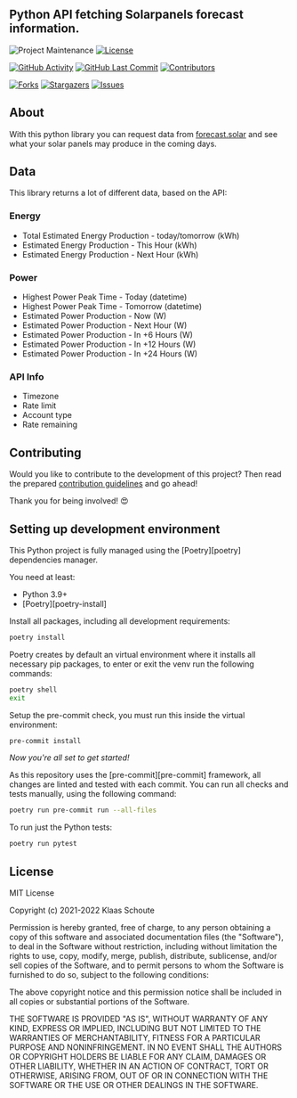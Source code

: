 <!--
*** To avoid retyping too much info. Do a search and replace for the following:
*** github_username, repo_name
-->

## Python API fetching Solarpanels forecast information.
<!-- PROJECT SHIELDS -->
![Project Maintenance][maintenance-shield]
[![License][license-shield]](LICENSE)

[![GitHub Activity][commits-shield]][commits]
[![GitHub Last Commit][last-commit-shield]][commits]
[![Contributors][contributors-shield]][contributors-url]

[![Forks][forks-shield]][forks-url]
[![Stargazers][stars-shield]][stars-url]
[![Issues][issues-shield]][issues-url]

## About

With this python library you can request data from [forecast.solar](https://forecast.solar) and see what your solar panels may produce in the coming days.

## Data

This library returns a lot of different data, based on the API:

### Energy

- Total Estimated Energy Production - today/tomorrow (kWh)
- Estimated Energy Production - This Hour (kWh)
- Estimated Energy Production - Next Hour (kWh)

### Power

- Highest Power Peak Time - Today (datetime)
- Highest Power Peak Time - Tomorrow (datetime)
- Estimated Power Production - Now (W)
- Estimated Power Production - Next Hour (W)
- Estimated Power Production - In +6 Hours (W)
- Estimated Power Production - In +12 Hours (W)
- Estimated Power Production - In +24 Hours (W)

### API Info

- Timezone
- Rate limit
- Account type
- Rate remaining

## Contributing

Would you like to contribute to the development of this project? Then read the prepared [contribution guidelines](CONTRIBUTING.md) and go ahead!

Thank you for being involved! :heart_eyes:

## Setting up development environment

This Python project is fully managed using the [Poetry][poetry] dependencies
manager.

You need at least:

- Python 3.9+
- [Poetry][poetry-install]

Install all packages, including all development requirements:

```bash
poetry install
```

Poetry creates by default an virtual environment where it installs all
necessary pip packages, to enter or exit the venv run the following commands:

```bash
poetry shell
exit
```

Setup the pre-commit check, you must run this inside the virtual environment:

```bash
pre-commit install
```

*Now you're all set to get started!*

As this repository uses the [pre-commit][pre-commit] framework, all changes
are linted and tested with each commit. You can run all checks and tests
manually, using the following command:

```bash
poetry run pre-commit run --all-files
```

To run just the Python tests:

```bash
poetry run pytest
```

## License

MIT License

Copyright (c) 2021-2022 Klaas Schoute

Permission is hereby granted, free of charge, to any person obtaining a copy
of this software and associated documentation files (the "Software"), to deal
in the Software without restriction, including without limitation the rights
to use, copy, modify, merge, publish, distribute, sublicense, and/or sell
copies of the Software, and to permit persons to whom the Software is
furnished to do so, subject to the following conditions:

The above copyright notice and this permission notice shall be included in all
copies or substantial portions of the Software.

THE SOFTWARE IS PROVIDED "AS IS", WITHOUT WARRANTY OF ANY KIND, EXPRESS OR
IMPLIED, INCLUDING BUT NOT LIMITED TO THE WARRANTIES OF MERCHANTABILITY,
FITNESS FOR A PARTICULAR PURPOSE AND NONINFRINGEMENT. IN NO EVENT SHALL THE
AUTHORS OR COPYRIGHT HOLDERS BE LIABLE FOR ANY CLAIM, DAMAGES OR OTHER
LIABILITY, WHETHER IN AN ACTION OF CONTRACT, TORT OR OTHERWISE, ARISING FROM,
OUT OF OR IN CONNECTION WITH THE SOFTWARE OR THE USE OR OTHER DEALINGS IN THE
SOFTWARE.

<!-- MARKDOWN LINKS & IMAGES -->
[maintenance-shield]: https://img.shields.io/maintenance/yes/2022.svg?style=for-the-badge
[contributors-shield]: https://img.shields.io/github/contributors/home-assistant-libs/forecast_solar.svg?style=for-the-badge
[contributors-url]: https://github.com/home-assistant-libs/forecast_solar/graphs/contributors
[forks-shield]: https://img.shields.io/github/forks/home-assistant-libs/forecast_solar.svg?style=for-the-badge
[forks-url]: https://github.com/home-assistant-libs/forecast_solar/network/members
[stars-shield]: https://img.shields.io/github/stars/home-assistant-libs/forecast_solar.svg?style=for-the-badge
[stars-url]: https://github.com/home-assistant-libs/forecast_solar/stargazers
[issues-shield]: https://img.shields.io/github/issues/home-assistant-libs/forecast_solar.svg?style=for-the-badge
[issues-url]: https://github.com/home-assistant-libs/forecast_solar/issues
[license-shield]: https://img.shields.io/github/license/home-assistant-libs/forecast_solar.svg?style=for-the-badge
[commits-shield]: https://img.shields.io/github/commit-activity/y/home-assistant-libs/forecast_solar.svg?style=for-the-badge
[commits]: https://github.com/home-assistant-libs/forecast_solar/commits/master
[last-commit-shield]: https://img.shields.io/github/last-commit/home-assistant-libs/forecast_solar.svg?style=for-the-badge
